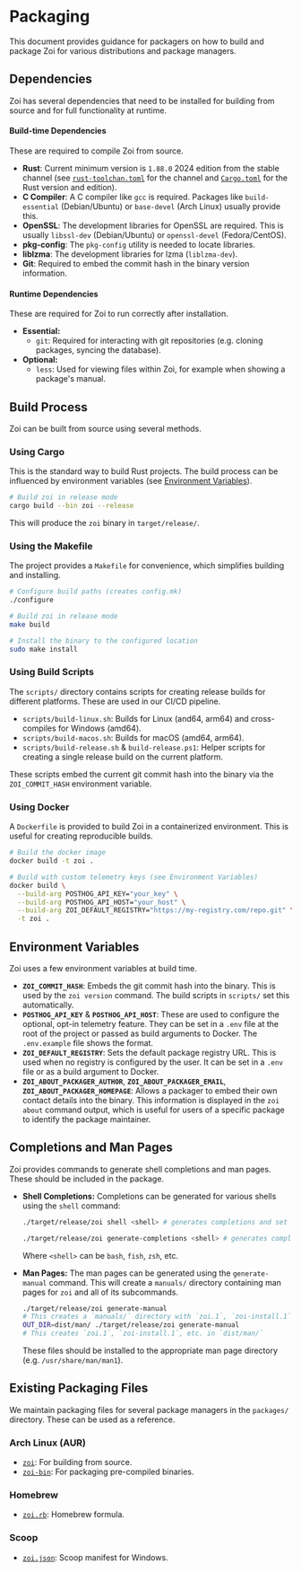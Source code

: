 # Packaging

This document provides guidance for packagers on how to build and package Zoi for various distributions and package managers.

## Dependencies

Zoi has several dependencies that need to be installed for building from source and for full functionality at runtime.

#### Build-time Dependencies

These are required to compile Zoi from source.

- **Rust**: Current minimum version is `1.88.0` 2024 edition from the stable channel (see [`rust-toolchan.toml`](./rust-toolchain.toml) for the channel and [`Cargo.toml`](./Cargo.toml) for the Rust version and edition).
- **C Compiler**: A C compiler like `gcc` is required. Packages like `build-essential` (Debian/Ubuntu) or `base-devel` (Arch Linux) usually provide this.
- **OpenSSL**: The development libraries for OpenSSL are required. This is usually `libssl-dev` (Debian/Ubuntu) or `openssl-devel` (Fedora/CentOS).
- **pkg-config**: The `pkg-config` utility is needed to locate libraries.
- **liblzma**: The development libraries for lzma (`liblzma-dev`).
- **Git**: Required to embed the commit hash in the binary version information.

#### Runtime Dependencies

These are required for Zoi to run correctly after installation.

- **Essential:**
  - `git`: Required for interacting with git repositories (e.g. cloning packages, syncing the database).
- **Optional:**
  - `less`: Used for viewing files within Zoi, for example when showing a package's manual.

## Build Process

Zoi can be built from source using several methods.

### Using Cargo

This is the standard way to build Rust projects. The build process can be influenced by environment variables (see [Environment Variables](#environment-variables)).

```sh
# Build zoi in release mode
cargo build --bin zoi --release
```

This will produce the `zoi` binary in `target/release/`.

### Using the Makefile

The project provides a `Makefile` for convenience, which simplifies building and installing.

```sh
# Configure build paths (creates config.mk)
./configure

# Build zoi in release mode
make build

# Install the binary to the configured location
sudo make install
```

### Using Build Scripts

The `scripts/` directory contains scripts for creating release builds for different platforms. These are used in our CI/CD pipeline.

- `scripts/build-linux.sh`: Builds for Linux (and64, arm64) and cross-compiles for Windows (amd64).
- `scripts/build-macos.sh`: Builds for macOS (amd64, arm64).
- `scripts/build-release.sh` & `build-release.ps1`: Helper scripts for creating a single release build on the current platform.

These scripts embed the current git commit hash into the binary via the `ZOI_COMMIT_HASH` environment variable.

### Using Docker

A `Dockerfile` is provided to build Zoi in a containerized environment. This is useful for creating reproducible builds.

```sh
# Build the docker image
docker build -t zoi .

# Build with custom telemetry keys (see Environment Variables)
docker build \
  --build-arg POSTHOG_API_KEY="your_key" \
  --build-arg POSTHOG_API_HOST="your_host" \
  --build-arg ZOI_DEFAULT_REGISTRY="https://my-registry.com/repo.git" \
  -t zoi .
```

## Environment Variables

Zoi uses a few environment variables at build time.

- **`ZOI_COMMIT_HASH`**: Embeds the git commit hash into the binary. This is used by the `zoi version` command. The build scripts in `scripts/` set this automatically.
- **`POSTHOG_API_KEY`** & **`POSTHOG_API_HOST`**: These are used to configure the optional, opt-in telemetry feature. They can be set in a `.env` file at the root of the project or passed as build arguments to Docker. The `.env.example` file shows the format.
- **`ZOI_DEFAULT_REGISTRY`**: Sets the default package registry URL. This is used when no registry is configured by the user. It can be set in a `.env` file or as a build argument to Docker.
- **`ZOI_ABOUT_PACKAGER_AUTHOR`**, **`ZOI_ABOUT_PACKAGER_EMAIL`**, **`ZOI_ABOUT_PACKAGER_HOMEPAGE`**: Allows a packager to embed their own contact details into the binary. This information is displayed in the `zoi about` command output, which is useful for users of a specific package to identify the package maintainer.

## Completions and Man Pages

Zoi provides commands to generate shell completions and man pages. These should be included in the package.

- **Shell Completions:**
  Completions can be generated for various shells using the `shell` command:

  ```sh
  ./target/release/zoi shell <shell> # generates completions and set them up for the user
  ```

  ```sh
  ./target/release/zoi generate-completions <shell> # generates completions and prints them
  ```

  Where `<shell>` can be `bash`, `fish`, `zsh`, etc.

- **Man Pages:**
  The man pages can be generated using the `generate-manual` command. This will create a `manuals/` directory containing man pages for `zoi` and all of its subcommands.
  ```sh
  ./target/release/zoi generate-manual
  # This creates a `manuals/` directory with `zoi.1`, `zoi-install.1`, etc.
  OUT_DIR=dist/man/ ./target/release/zoi generate-manual
  # This creates `zoi.1`, `zoi-install.1`, etc. in `dist/man/`
  ```
  These files should be installed to the appropriate man page directory (e.g. `/usr/share/man/man1`).

## Existing Packaging Files

We maintain packaging files for several package managers in the `packages/` directory. These can be used as a reference.

### Arch Linux (AUR)

- [`zoi`](./packages/aur/zoi/PKGBUILD): For building from source.
- [`zoi-bin`](./packages/aur/zoi-bin/PKGBUILD): For packaging pre-compiled binaries.

### Homebrew

- [`zoi.rb`](./packages/brew/zoi.rb): Homebrew formula.

### Scoop

- [`zoi.json`](./packages/scoop/zoi.json): Scoop manifest for Windows.
